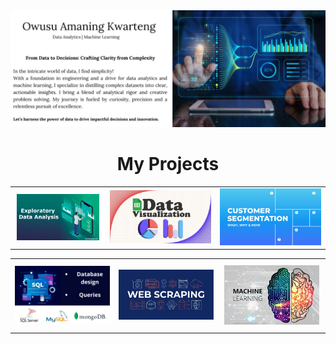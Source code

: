 <img src="https://github.com/mrowurakwarteng/mrowurakwarteng/blob/main/images/bio.jpeg"> 
<div align="center">
<h1>My Projects</h1>
</div>

<!--  first row  -->
<table style="width: 100%;">
  <tr>
    <td style="text-align: center; padding: 10px; border: none;">
      <a href="https://github.com/Exploratory-Data-Analyses" target="_blank">
        <img src="https://github.com/mrowurakwarteng/mrowurakwarteng/blob/main/images/eda.jpg" width="350" alt="Image 1" style="margin-right: 20px;">
      </a>
    </td>
    <td style="text-align: center;">
      <a href="https://github.com/Visualisations" target="_blank">
        <img src="https://github.com/mrowurakwarteng/mrowurakwarteng/blob/main/images/visualization.jpg" width="350" alt="Image 2" style="margin-right: 50px;">
      </a>
    </td>
    <td style="text-align: center;">
      <a href="https://github.com/Data-Segmentation" target="_blank">
        <img src="https://github.com/mrowurakwarteng/mrowurakwarteng/blob/main/images/segmentation.jpg" width="350" alt="Image 2" style="margin-right: 50px;">
      </a>
    </td>    
  </tr>
</table>

<!--  second row  -->
<table style="width: 100%;">
  <tr>
    <td style="text-align: center;">
      <a href="https://github.com/DB-Queries" target="_blank">
        <img src="https://github.com/mrowurakwarteng/mrowurakwarteng/blob/main/images/database.png" width="350" alt="Image 3" style="margin-right: 50px;">
      </a>
    </td>
    <td style="text-align: center;">
      <a href="https://github.com/Web-Scrapping" target="_blank">
        <img src="https://github.com/mrowurakwarteng/mrowurakwarteng/blob/main/images/web-scraping.jpg" width="350" alt="Image 2" style="margin-right: 50px;">
      </a>
    </td>
    <td style="text-align: center; padding: 10px; border: none;">
      <a href="https://github.com/machine-learning-modelss" target="_blank">
        <img src="https://github.com/mrowurakwarteng/mrowurakwarteng/blob/main/images/ml.jpg" width="350" alt="Image 3" style="margin-right: 50px;">
      </a>
    </td>
    
  </tr>
</table>

<!--

<table style="width: 100%;">
  <tr>
    <td style="text-align: center;">
      <a href="https://github.com/Churn-Rate" target="_blank">
        <img src="https://github.com/mrowurakwarteng/mrowurakwarteng/blob/main/churn-rate.jpg" width="350" alt="Image 1" style="margin-right: 20px;">
      </a>
    </td>
    <td style="text-align: center;">
      <a href="https://github.com/Big-Data-Analyses" target="_blank">
        <img src="https://github.com/mrowurakwarteng/mrowurakwarteng/blob/main/Big-Data.jpg" width="350" alt="Image 2" style="margin-right: 50px;">
      </a>
    </td>
    <td style="text-align: center; padding: 10px; border: none;">
      <a href="https://github.com/Natural-Language-Processing-NLP" target="_blank">
        <img src="https://github.com/mrowurakwarteng/mrowurakwarteng/blob/main/nlp.jpg" width="350" alt="Image 1" style="margin-right: 20px;">
      </a>
    </td>
    
  </tr>
</table>

-->
